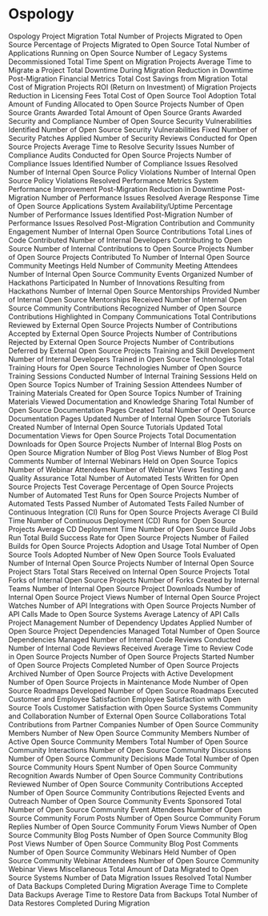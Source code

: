 # Ospology
Ospology
Project Migration
Total Number of Projects Migrated to Open Source
Percentage of Projects Migrated to Open Source
Total Number of Applications Running on Open Source
Number of Legacy Systems Decommissioned
Total Time Spent on Migration Projects
Average Time to Migrate a Project
Total Downtime During Migration
Reduction in Downtime Post-Migration
Financial Metrics
Total Cost Savings from Migration
Total Cost of Migration Projects
ROI (Return on Investment) of Migration Projects
Reduction in Licensing Fees
Total Cost of Open Source Tool Adoption
Total Amount of Funding Allocated to Open Source Projects
Number of Open Source Grants Awarded
Total Amount of Open Source Grants Awarded
Security and Compliance
Number of Open Source Security Vulnerabilities Identified
Number of Open Source Security Vulnerabilities Fixed
Number of Security Patches Applied
Number of Security Reviews Conducted for Open Source Projects
Average Time to Resolve Security Issues
Number of Compliance Audits Conducted for Open Source Projects
Number of Compliance Issues Identified
Number of Compliance Issues Resolved
Number of Internal Open Source Policy Violations
Number of Internal Open Source Policy Violations Resolved
Performance Metrics
System Performance Improvement Post-Migration
Reduction in Downtime Post-Migration
Number of Performance Issues Resolved
Average Response Time of Open Source Applications
System Availability/Uptime Percentage
Number of Performance Issues Identified Post-Migration
Number of Performance Issues Resolved Post-Migration
Contribution and Community Engagement
Number of Internal Open Source Contributions
Total Lines of Code Contributed
Number of Internal Developers Contributing to Open Source
Number of Internal Contributions to Open Source Projects
Number of Open Source Projects Contributed To
Number of Internal Open Source Community Meetings Held
Number of Community Meeting Attendees
Number of Internal Open Source Community Events Organized
Number of Hackathons Participated In
Number of Innovations Resulting from Hackathons
Number of Internal Open Source Mentorships Provided
Number of Internal Open Source Mentorships Received
Number of Internal Open Source Community Contributions Recognized
Number of Open Source Contributions Highlighted in Company Communications
Total Contributions Reviewed by External Open Source Projects
Number of Contributions Accepted by External Open Source Projects
Number of Contributions Rejected by External Open Source Projects
Number of Contributions Deferred by External Open Source Projects
Training and Skill Development
Number of Internal Developers Trained in Open Source Technologies
Total Training Hours for Open Source Technologies
Number of Open Source Training Sessions Conducted
Number of Internal Training Sessions Held on Open Source Topics
Number of Training Session Attendees
Number of Training Materials Created for Open Source Topics
Number of Training Materials Viewed
Documentation and Knowledge Sharing
Total Number of Open Source Documentation Pages Created
Total Number of Open Source Documentation Pages Updated
Number of Internal Open Source Tutorials Created
Number of Internal Open Source Tutorials Updated
Total Documentation Views for Open Source Projects
Total Documentation Downloads for Open Source Projects
Number of Internal Blog Posts on Open Source Migration
Number of Blog Post Views
Number of Blog Post Comments
Number of Internal Webinars Held on Open Source Topics
Number of Webinar Attendees
Number of Webinar Views
Testing and Quality Assurance
Total Number of Automated Tests Written for Open Source Projects
Test Coverage Percentage of Open Source Projects
Number of Automated Test Runs for Open Source Projects
Number of Automated Tests Passed
Number of Automated Tests Failed
Number of Continuous Integration (CI) Runs for Open Source Projects
Average CI Build Time
Number of Continuous Deployment (CD) Runs for Open Source Projects
Average CD Deployment Time
Number of Open Source Build Jobs Run
Total Build Success Rate for Open Source Projects
Number of Failed Builds for Open Source Projects
Adoption and Usage
Total Number of Open Source Tools Adopted
Number of New Open Source Tools Evaluated
Number of Internal Open Source Projects
Number of Internal Open Source Project Stars
Total Stars Received on Internal Open Source Projects
Total Forks of Internal Open Source Projects
Number of Forks Created by Internal Teams
Number of Internal Open Source Project Downloads
Number of Internal Open Source Project Views
Number of Internal Open Source Project Watches
Number of API Integrations with Open Source Projects
Number of API Calls Made to Open Source Systems
Average Latency of API Calls
Project Management
Number of Dependency Updates Applied
Number of Open Source Project Dependencies Managed
Total Number of Open Source Dependencies Managed
Number of Internal Code Reviews Conducted
Number of Internal Code Reviews Received
Average Time to Review Code in Open Source Projects
Number of Open Source Projects Started
Number of Open Source Projects Completed
Number of Open Source Projects Archived
Number of Open Source Projects with Active Development
Number of Open Source Projects in Maintenance Mode
Number of Open Source Roadmaps Developed
Number of Open Source Roadmaps Executed
Customer and Employee Satisfaction
Employee Satisfaction with Open Source Tools
Customer Satisfaction with Open Source Systems
Community and Collaboration
Number of External Open Source Collaborations
Total Contributions from Partner Companies
Number of Open Source Community Members
Number of New Open Source Community Members
Number of Active Open Source Community Members
Total Number of Open Source Community Interactions
Number of Open Source Community Discussions
Number of Open Source Community Decisions Made
Total Number of Open Source Community Hours Spent
Number of Open Source Community Recognition Awards
Number of Open Source Community Contributions Reviewed
Number of Open Source Community Contributions Accepted
Number of Open Source Community Contributions Rejected
Events and Outreach
Number of Open Source Community Events Sponsored
Total Number of Open Source Community Event Attendees
Number of Open Source Community Forum Posts
Number of Open Source Community Forum Replies
Number of Open Source Community Forum Views
Number of Open Source Community Blog Posts
Number of Open Source Community Blog Post Views
Number of Open Source Community Blog Post Comments
Number of Open Source Community Webinars Held
Number of Open Source Community Webinar Attendees
Number of Open Source Community Webinar Views
Miscellaneous
Total Amount of Data Migrated to Open Source Systems
Number of Data Migration Issues Resolved
Total Number of Data Backups Completed During Migration
Average Time to Complete Data Backups
Average Time to Restore Data from Backups
Total Number of Data Restores Completed During Migration
